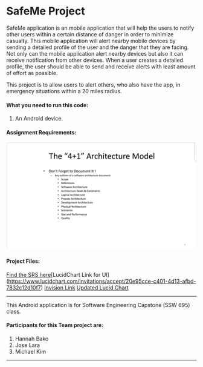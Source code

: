 # SafeMe Project
SafeMe application is an mobile application that will help the users to notify other users within a certain distance of danger in order to minimize casualty. This mobile application will alert nearby mobile devices by sending a detailed profile of the user and the danger that they are facing. Not only can the mobile application alert nearby devices but also it can receive notification from other devices. When a user creates a detailed profile, the user should be able to send and receive alerts with least amount of effort as possible.


This project is to allow users to alert others, who also have the app, in emergency situations within a 20 miles radius.

#### What you need to run this code:
1. An Android device.

#### Assignment Requirements:

![project requirements](https://github.com/latinocodes/SafeMe/blob/master/requirements.png?raw=true)

#### Project Files:

[Find the SRS here](https://docs.google.com/document/d/1zzJ0NjM8_WT3WWASSdK4HMi4VV9x3BZ6PqjQWl1QADE/edit?usp=sharing)[LucidChart Link for UI] (https://www.lucidchart.com/invitations/accept/20e95cce-c401-4d13-afbd-7832c12d10f7)
[Invision Link](https://invis.io/K6NXGNWEYW9)
[Updated Lucid Chart](https://www.lucidchart.com/invitations/accept/ea059a1a-eb33-4ef7-8909-3bcaf0a137d9)


----

This Android application is for Software Engineering Capstone (SSW 695) class.

 #### Participants for this Team project are:
 
 1. Hannah Bako
 2. Jose Lara
 3. Michael Kim

----



